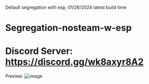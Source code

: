 Default segregation with esp, 01/26/2024 latest build time


# Segregation-nosteam-w-esp

# Discord Server: https://discord.gg/wk8axyr8A2


Preview:
![image](https://github.com/Evire1337/Segregation-nosteam-w-esp/assets/118518958/121ac22c-2a1c-472c-9024-ff40663c0b77)

